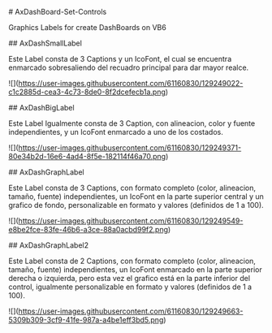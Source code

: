 \# AxDashBoard-Set-Controls

Graphics Labels for create DashBoards on VB6

\## AxDashSmallLabel

Este Label consta de 3 Captions y un IcoFont, el cual se encuentra enmarcado sobresaliendo del recuadro principal para dar mayor realce.

!\[\](https://user-images.githubusercontent.com/61160830/129249022-c1c2885d-cea3-4c73-8de0-8f2dcefecb1a.png)

\## AxDashBigLabel

Este Label Igualmente consta de 3 Caption, con alineacion, color y fuente independientes, y un IcoFont enmarcado a uno de los costados.

!\[\](https://user-images.githubusercontent.com/61160830/129249371-80e34b2d-16e6-4ad4-8f5e-182114f46a70.png)

\## AxDashGraphLabel

Este Label consta de 3 Captions, con formato completo (color, alineacion, tamaño, fuente) independientes, un IcoFont en la parte superior central y un grafico de fondo, personalizable en formato y valores (definidos de 1 a 100).

!\[\](https://user-images.githubusercontent.com/61160830/129249549-e8be2fce-83fe-46b6-a3ce-88a0acbd99f2.png)

\## AxDashGraphLabel2

Este Label consta de 2 Captions, con formato completo (color, alineacion, tamaño, fuente) independientes, un IcoFont enmarcado en la parte superior derecha o izquierda, pero esta vez el grafico está en la parte inferior del control, igualmente personalizable en formato y valores (definidos de 1 a 100).

!\[\](https://user-images.githubusercontent.com/61160830/129249663-5309b309-3cf9-41fe-987a-a4be1eff3bd5.png)
